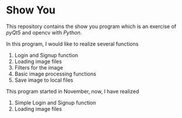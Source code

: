 # Show You
This repository contains the show you program which is an exercise of *pyQt5* and opencv with *Python*.

In this program, I would like to realize several functions

1. Login and Signup function
2. Loading image files
3. Filters for the image
4. Basic image processing functions
5. Save image to local files

This program started in November, now, I have realized 

1. Simple Login and Signup function
2. Loading image files
